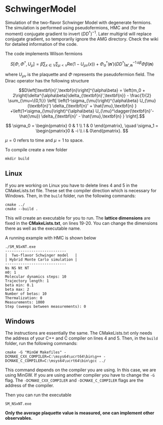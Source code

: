 # SchwingerModel

Simulation of the two-flavor Schwinger Model with degenerate fermions. The simulation is performed using pseudofermions, HMC and (for the moment) conjugate gradient to invert $(DD^\dagger)^{-1}$. Later multigrid will replace conjugate gradient, so temporarily ignore the AMG directory. Check the wiki for detailed information of the code.

The code implements Wilson fermions 

$$S[\Phi,\Phi^\dagger,U_\mu]=\beta\sum_{x\in V}\sum_{\mu<\nu}\textrm{Re}\left(1-U_{\mu\nu}(x)\right)+\Phi_\alpha^\dagger(\textbf{n}') (DD^\dagger)_{\textbf{n'},\textbf{n}}^{-1\,\alpha\beta}\Phi{\beta} (\textbf{n})$$

where $U_{\mu\nu}$ is the plaquette and $\Phi$ represents the pseudofermion field. The Dirac operator has the following structure 

$$D\left[\textbf{n}',\textbf{n}\right]^{\alpha\beta} = \left(m_0 + 2\right)\delta^{\alpha\beta}\delta_{\textbf{n}',\textbf{n}} - \frac{1}{2} \sum_{\mu=\{0,1\}}
	\left[
		\left(1-\sigma_{\mu}\right)^{\alpha\beta} U_{\mu}(\textbf{n}') \delta_{\textbf{n}' + \hat{\mu},\textbf{n} }
		+\left(1+\sigma_{\mu}\right)^{\alpha\beta} U_{\mu}^\dagger(\textbf{n}'-\hat{\mu}) \delta_{\textbf{n}' - \hat{\mu},\textbf{n} }
	\right].$$

$$
\sigma_0 = \begin{pmatrix} 0 & 1 \\ 
1 & 0 \end{pmatrix}, \quad \sigma_1 = \begin{pmatrix}0 & -i \\ 
i & 0\end{pmatrix}.
$$ 

$\mu=0$ refers to time and $\mu=1$ to space. 


To compile create a new folder 

```
mkdir build
```

## Linux
If you are working on Linux you have to delete lines 4 and 5 in the CMakeLists.txt file. 
These set the compiler direction which is necessary for Windows. Then, in the `build` folder, run the following commands:

```
cmake ../
cmake --build .
```

This will create an executable for you to run. The **lattice dimensions** are fixed in the **CMakeLists.txt**, on lines 19-20. 
You can change the dimensions there as well as the executable name.

A running example with HMC is shown below

```
./SM_NSxNT.exe
----------------------------
|  Two-flavor Schwinger model   |
| Hybrid Monte Carlo simulation |
----------------------------
Ns NS Nt NT
m0: 1
Molecular dynamics steps: 10
Trajectory length: 1
beta min: 0.1
beta max: 2
Number of betas: 10
Thermalization: 0
Measurements: 1000
Step (sweeps between measurements): 0
```

## Windows

The instructions are essentially the same. The CMakeLists.txt only needs the address of your C++ and C compiler on lines 4 and 5. 
Then, in the `build` folder, run the following commands:
```
cmake -G "MinGW Makefiles" -DCMAKE_CXX_COMPILER=C:\msys64\ucrt64\bin\g++ -DCMAKE_C_COMPILER=C:\msys64\ucrt64\bin\gcc ../
```

 This command depends on the compiler you are using. In this case, we are using MinGW. If you are using another compiler 
 you have to change the `-G` flag. The `-DCMAKE_CXX_COMPILER` and `-DCMAKE_C_COMPILER` flags are the address of the compiler.

Then you can run the executable

```
SM_NSxNT.exe
```

**Only the average plaquette value is measured, one can implement other observables.**

